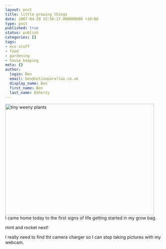 ```yaml
---
layout: post
title: little growing things
date: 2007-04-20 15:56:17.000000000 +10:00
type: post
published: true
status: publish
categories: []
tags:
- eco stuff
- food
- gardening
- house keeping
meta: {}
author:
  login: Ben
  email: ben@notionparallax.co.uk
  display_name: Ben
  first_name: Ben
  last_name: Doherty
---
```

<p><img src="{{ site.baseurl }}/assets/seedlings.jpg" title="tiny weeny plants" alt="tiny weeny plants" height="360" width="480" /><br />
I came home today to the first signs of life getting started in my grow bag.</p>
<p>mint and rocket next!</p>
<p>I really need to find tht camera charger so I can stop taking pictures with my webcam.</p>
